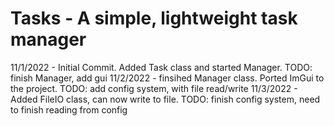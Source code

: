 # Tasks - A simple, lightweight task manager

11/1/2022 - Initial Commit. Added Task class and started Manager. TODO: finish Manager, add gui
11/2/2022 - finsihed Manager class. Ported ImGui to the project. TODO: add config system, with file read/write
11/3/2022 - Added FileIO class, can now write to file. TODO: finish config system, need to finish reading from config
